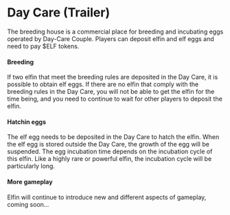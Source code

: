# Day Care (Trailer)

The breeding house is a commercial place for breeding and incubating eggs operated by Day-Care Couple. Players can deposit elfin and elf eggs and need to pay $ELF tokens.

#### Breeding

If two elfin that meet the breeding rules are deposited in the Day Care, it is possible to obtain elf eggs. If there are no elfin that comply with the breeding rules in the Day Care, you will not be able to get the elfin for the time being, and you need to continue to wait for other players to deposit the elfin.

#### Hatchin eggs

The elf egg needs to be deposited in the Day Care to hatch the elfin. When the elf egg is stored outside the Day Care, the growth of the egg will be suspended. The egg incubation time depends on the incubation cycle of this elfin. Like a highly rare or powerful elfin, the incubation cycle will be particularly long.

#### More gameplay

Elfin will continue to introduce new and different aspects of gameplay, coming soon...
